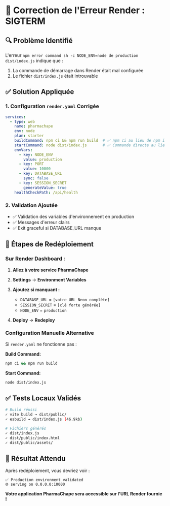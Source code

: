 # 🔧 Correction de l'Erreur Render : SIGTERM

## 🔍 Problème Identifié

L'erreur `npm error command sh -c NODE_ENV=node de production dist/index.js` indique que :
1. La commande de démarrage dans Render était mal configurée
2. Le fichier `dist/index.js` était introuvable

## ✅ Solution Appliquée

### 1. Configuration `render.yaml` Corrigée
```yaml
services:
  - type: web
    name: pharmachape
    env: node
    plan: starter
    buildCommand: npm ci && npm run build  # ✅ npm ci au lieu de npm install
    startCommand: node dist/index.js       # ✅ Commande directe au lieu de npm run start
    envVars:
      - key: NODE_ENV
        value: production
      - key: PORT
        value: 10000
      - key: DATABASE_URL
        sync: false
      - key: SESSION_SECRET
        generateValue: true
    healthCheckPath: /api/health
```

### 2. Validation Ajoutée
- ✅ Validation des variables d'environnement en production
- ✅ Messages d'erreur clairs
- ✅ Exit graceful si DATABASE_URL manque

## 🚀 Étapes de Redéploiement

### Sur Render Dashboard :
1. **Allez à votre service PharmaChape**
2. **Settings** → **Environment Variables**
3. **Ajoutez si manquant :**
   - `DATABASE_URL` = `[votre URL Neon complète]`
   - `SESSION_SECRET` = `[clé forte générée]`
   - `NODE_ENV` = `production`

4. **Deploy** → **Redeploy**

### Configuration Manuelle Alternative
Si `render.yaml` ne fonctionne pas :

**Build Command:**
```bash
npm ci && npm run build
```

**Start Command:**
```bash
node dist/index.js
```

## ✅ Tests Locaux Validés

```bash
# Build réussi
✓ vite build → dist/public/
✓ esbuild → dist/index.js (46.9kb)

# Fichiers générés
✓ dist/index.js
✓ dist/public/index.html
✓ dist/public/assets/
```

## 🎯 Résultat Attendu

Après redéploiement, vous devriez voir :
```
✅ Production environment validated
🌐 serving on 0.0.0.0:10000
```

**Votre application PharmaChape sera accessible sur l'URL Render fournie !**